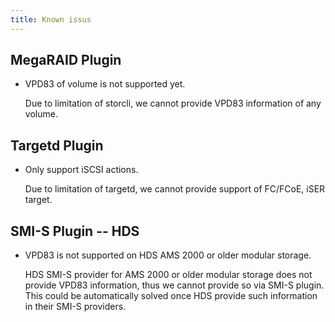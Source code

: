 ```yaml
---
title: Known issus
---
```


## MegaRAID Plugin
* VPD83 of volume is not supported yet.

    Due to limitation of storcli, we cannot provide VPD83 information of
    any volume.


## Targetd Plugin
* Only support iSCSI actions.

    Due to limitation of targetd, we cannot provide support of FC/FCoE,
    iSER target.

## SMI-S Plugin -- HDS

 * VPD83 is not supported on HDS AMS 2000 or older modular storage.

    HDS SMI-S provider for AMS 2000 or older modular storage does not provide
    VPD83 information, thus we cannot provide so via SMI-S plugin.
    This could be automatically solved once HDS provide such information in
    their SMI-S providers.
